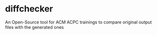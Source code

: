 # diffchecker
An Open-Source tool for ACM ACPC trainings to compare original output files with the generated ones
